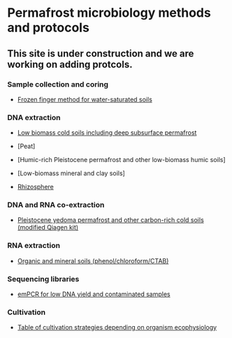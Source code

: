 # Permafrost microbiology methods and protocols
## This site is under construction and we are working on adding protcols.

### Sample collection and coring
* [Frozen finger method for water-saturated soils](https://github.com/rachelmackelprang/PermafrostMicrobiologyMethods/blob/main/USGS-SEL%20frozen%20finger%20protocol%202015%20v3.pdf)


### DNA extraction
* [Low biomass cold soils including deep subsurface permafrost](https://drive.google.com/file/d/12x01o8nRfSIoatZlof2N2x5F4dG3cKiZ/view?usp=drive_link)
  
* [Peat]
* [Humic-rich Pleistocene permafrost and other low-biomass humic soils]
* [Low-biomass mineral and clay soils]

* [Rhizosphere](https://github.com/rachelmackelprang/PermafrostMicrobiologyMethods/blob/main/Rhizosphere%20DNA%20extraction%20protocol.pdf)

### DNA and RNA co-extraction
* [Pleistocene yedoma permafrost and other carbon-rich cold soils (modified Qiagen kit)](https://github.com/rachelmackelprang/PermafrostMicrobiologyMethods/blob/main/DNA%20RNA%20co-extraction%20from%20humic-rich%20soils.md#dna-rna-co-extraction-from-humic-rich-soils)

### RNA extraction
* [Organic and mineral soils (phenol/chloroform/CTAB)](https://github.com/rachelmackelprang/PermafrostMicrobiologyMethods/blob/main/RNAExtractionMineralOrganic.pdf)

### Sequencing libraries

* [emPCR for low DNA yield and contaminated samples](https://github.com/rachelmackelprang/PermafrostMicrobiologyMethods/blob/main/emPCR_protocol.pdf)

### Cultivation

* [Table of cultivation strategies depending on organism ecophysiology](https://github.com/rachelmackelprang/PermafrostMicrobiologyMethods/blob/main/Cultivation%20strategies%20for%20permafrost%20microorganisms.pdf)


